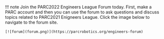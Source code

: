 
!!! note 
    Join the PARC2022 Engineers League Forum today. First, make a PARC account and then you can use the forum to ask questions and discuss topics related to PARC2021 Enigneers League. Click the image below to navigate to the forum site.

    [![forum](forum.png)](https://parcrobotics.org/engineers-forum)
